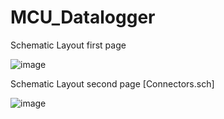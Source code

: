 # MCU_Datalogger

Schematic Layout first page

![image](https://user-images.githubusercontent.com/58080774/179731778-ace4c56a-8929-4c3c-82ff-17f34f7ecb25.png)


Schematic Layout second page [Connectors.sch]

![image](https://user-images.githubusercontent.com/58080774/179731954-dad9ca17-bec1-4ec6-8e26-a6e3fe7f8493.png)
